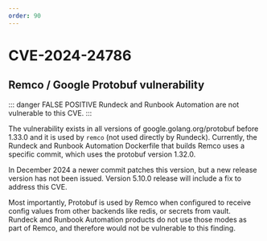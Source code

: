 ```yaml
---
order: 90
---
```


# CVE-2024-24786

## Remco / Google Protobuf vulnerability

::: danger FALSE POSITIVE
 Rundeck and Runbook Automation are not vulnerable to this CVE.
:::

The vulnerability exists in all versions of google.golang.org/protobuf before 1.33.0 and it is used by `remco` (not used directly by Rundeck).  Currently, the Rundeck and Runbook Automation Dockerfile that builds Remco uses a specific commit, which uses the protobuf version 1.32.0.  

In December 2024 a newer commit patches this version, but a new release version has not been issued.  Version 5.10.0 release will include a fix to address this CVE.


Most importantly, Protobuf is used by Remco when configured to receive config values from other backends like redis, or secrets from vault.  Rundeck and Runbook Automation products do not use those modes as part of Remco, and therefore would not be vulnerable to this finding.